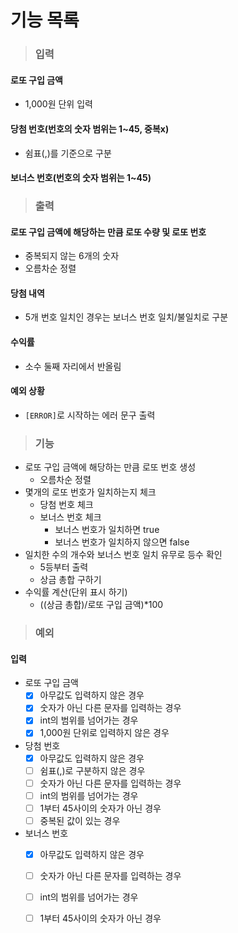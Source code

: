 # 기능 목록

> ### 입력

#### 로또 구입 금액

- 1,000원 단위 입력

#### 당첨 번호(번호의 숫자 범위는 1~45, 중복x)

- 쉼표(,)를 기준으로 구분

#### 보너스 번호(번호의 숫자 범위는 1~45)

> ### 출력

#### 로또 구입 금액에 해당하는 만큼 로또 수량 및 로또 번호

- 중복되지 않는 6개의 숫자
- 오름차순 정렬

#### 당첨 내역

- 5개 번호 일치인 경우는 보너스 번호 일치/불일치로 구분

#### 수익률

- 소수 둘째 자리에서 반올림

#### 예외 상황

- `[ERROR]`로 시작하는 에러 문구 출력

> ### 기능

- 로또 구입 금액에 해당하는 만큼 로또 번호 생성
    - 오름차순 정렬
- 몇개의 로또 번호가 일치하는지 체크
    - 당첨 번호 체크
    - 보너스 번호 체크
        - 보너스 번호가 일치하면 true
        - 보너스 번호가 일치하지 않으면 false
- 일치한 수의 개수와 보너스 번호 일치 유무로 등수 확인
    - 5등부터 출력
    - 상금 총합 구하기
- 수익률 계산(단위 표시 하기)
    - ((상금 총합)/로또 구입 금액)*100

> ### 예외

#### 입력

- 로또 구입 금액
    - [x] 아무값도 입력하지 않은 경우
    - [x] 숫자가 아닌 다른 문자를 입력하는 경우
    - [x] int의 범위를 넘어가는 경우
    - [x] 1,000원 단위로 입력하지 않은 경우
- 당첨 번호
    - [x] 아무값도 입력하지 않은 경우
    - [ ] 쉼표(,)로 구분하지 않은 경우
    - [ ] 숫자가 아닌 다른 문자를 입력하는 경우
    - [ ] int의 범위를 넘어가는 경우
    - [ ] 1부터 45사이의 숫자가 아닌 경우
    - [ ] 중복된 값이 있는 경우
- 보너스 번호
    - [x] 아무값도 입력하지 않은 경우
    - [ ] 숫자가 아닌 다른 문자를 입력하는 경우
    - [ ] int의 범위를 넘어가는 경우
    - [ ] 1부터 45사이의 숫자가 아닌 경우

